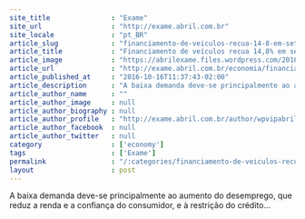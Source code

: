 ```yaml
---
site_title               : "Exame"
site_url                 : "http://exame.abril.com.br"
site_locale              : "pt_BR"
article_slug             : "financiamento-de-veiculos-recua-14-8-em-setembro"
article_title            : "Financiamento de veículos recua 14,8% em setembro"
article_image            : "https://abrilexame.files.wordpress.com/2016/10/size_960_16_9_concessionaria-fiat.jpg?quality=70&strip=all&w=960"
article_url              : "http://exame.abril.com.br/economia/financiamento-de-veiculos-recua-14-8-em-setembro/"
article_published_at     : "2016-10-16T11:37:43-02:00"
article_description      : "A baixa demanda deve-se principalmente ao aumento do desemprego, que reduz a renda e a confiança do consumidor, e à restrição do crédito..."
article_author_name      : ""
article_author_image     : null
article_author_biography : null
article_author_profile   : "http://exame.abril.com.br/author/wpvipabril/"
article_author_facebook  : null
article_author_twitter   : null
category                 : ['economy']
tags                     : ['Exame']
permalink                : "/:categories/financiamento-de-veiculos-recua-14-8-em-setembro/"
layout                   : post
---
```


A baixa demanda deve-se principalmente ao aumento do desemprego, que reduz a renda e a confiança do consumidor, e à restrição do crédito...

